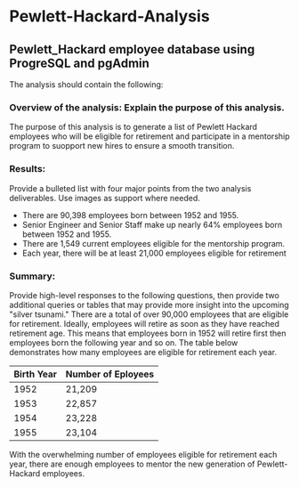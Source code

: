 # Pewlett-Hackard-Analysis
## Pewlett_Hackard employee database using ProgreSQL and pgAdmin

The analysis should contain the following:

### Overview of the analysis: Explain the purpose of this analysis.
The purpose of this analysis is to generate a list of Pewlett Hackard employees who will be eligible for retirement and participate in a mentorship program to suopport new hires to ensure a smooth transition.

### Results: 
Provide a bulleted list with four major points from the two analysis deliverables. Use images as support where needed.
- There are 90,398 employees born between 1952 and 1955.
- Senior Engineer and Senior Staff make up nearly 64% employees born between 1952 and 1955.
- There are 1,549 current employees eligible for the mentorship program.
- Each year, there will be at least 21,000 employees eligible for retirement
### Summary:
Provide high-level responses to the following questions, then provide two additional queries or tables that may provide more insight into the upcoming "silver tsunami."
There are a total of over 90,000 employees that are eligible for retirement. Ideally, employees will retire as soon as they have reached retirement age. This means that employees born in 1952 will retire first then employees born the following year and so on. The table below demonstrates how many employees are eligible for retirement each year.

| Birth Year | Number of Eployees |
|------------|--------------------|
|   1952     |     21,209         |
|   1953     |     22,857         |
|   1954     |     23,228         |
|   1955     |     23,104         |

With the overwhelming number of employees eligible for retirement each year, there are enough employees to mentor the new generation of Pewlett-Hackard employees.

